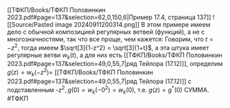 [[ТФКП/Books/ТФКП Половинкин 2023.pdf#page=137&selection=62,0,150,6|Пример 17.4, страница 137]]
![[Source/Pasted image 20240911200314.png]]
В этом примере имеем дело с обычной композицией регулярных ветвей (функций), а не с многозначностями, так что все проще, чем кажется: Говорим, что $t = -z^2$, тогда имеем $\sqrt[3]{1-z^2} = \sqrt[3]{1+t}$, а эта штука имеет регулярные ветви $w_k(t)$, а для них есть [[ТФКП/Books/ТФКП Половинкин 2023.pdf#page=137&selection=49,0,55,7|ряд Тейлора (17.12)]], определим $g(z) = w_k(-z^2) =$ [[ТФКП/Books/ТФКП Половинкин 2023.pdf#page=137&selection=49,0,55,7|ряд Тейлора (17.12)]] с подставленным -$z^2, g(0) = w_k(-0^2) = w_k(0)$, т.е. $g(z) = g^*(0)$ СУММА.
#ТФКП 